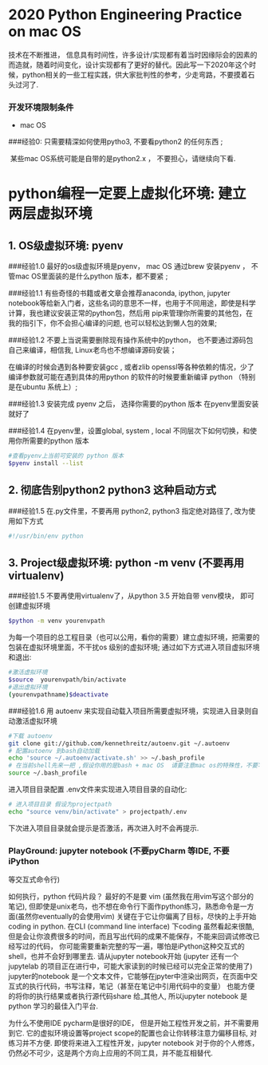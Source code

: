 # 2020 Python Engineering Practice  on mac OS



技术在不断推进， 信息具有时间性，许多设计/实现都有着当时因缘际会的因素的而造就，随着时间变化，设计实现都有了更好的替代。因此写一下2020年这个时候，python相关的一些工程实践，供大家批判性的参考，少走弯路，不要摸着石头过河了. 



###  开发环境限制条件 

* mac OS    



###经验0:    只需要精深如何使用pytho3,  不要看python2 的任何东西 ;

​			   某些mac OS系统可能是自带的是python2.x ， 不要担心，请继续向下看.



# python编程一定要上虚拟化环境:  建立两层虚拟环境

##  1. OS级虚拟环境:  pyenv

###经验1.0   最好的os级虚拟环境是pyenv，   mac OS  通过brew 安装pyenv ， 不管mac OS里面装的是什么python 版本，都不要紧 ;



###经验1.1  有些奇怪的书籍或者文章会推荐anaconda, ipython, jupyter notebook等给新入门者，这些名词的意思不一样，也用于不同用途，即使是科学计算，我也建议安装正常的python包，然后用 pip来管理你所需要的其他包，在我的指引下，你不会担心编译的问题,  也可以轻松达到懒人包的效果; 



###经验1.2   不要上当说需要删除现有操作系统中的python， 也不要通过源码包自己来编译，相信我, Linux老鸟也不想编译源码安装；

在编译的时候会遇到各种要安装gcc , 或者zlib  openssl等各种依赖的情况，少了编译参数就可能在遇到具体的用python 的软件的时候要重新编译 python （特别是在ubuntu 系统上）;



###经验1.3   安装完成 pyenv 之后， 选择你需要的python 版本 在pyenv里面安装就好了



###经验1.4   在pyenv里，设置global,  system , local 不同层次下如何切换，和使用你所需要的python 版本

```bash
#查看pyenv上当前可安装的 python 版本 
$pyenv install --list
```



## 2. 彻底告别python2 python3 这种启动方式

###经验1.5 在.py文件里，不要再用 python2, python3 指定绝对路径了, 改为使用如下方式

```python
#!/usr/bin/env python
```


##  3. Project级虚拟环境:  python -m venv  (不要再用virtualenv)

###经验1.5    不要再使用virtualenv了，从python 3.5 开始自带 venv模块， 即可创建虚拟环境

```bash
$python -m venv yourenvpath
```

为每一个项目的总工程目录（也可以公用，看你的需要）建立虚拟环境，把需要的包装在虚拟环境里面，不干扰os 级别的虚拟环境;  通过如下方式进入项目虚拟环境和退出: 

```bash
#激活虚拟环境
$source  yourenvpath/bin/activate  
#退出虚拟环境
(yourenvpathname)$deactivate
```



###经验1.6   用 autoenv 来实现自动载入项目所需要虚拟环境，实现进入目录则自动激活虚拟环境

```bash
#下载 autoenv
git clone git://github.com/kennethreitz/autoenv.git ~/.autoenv
# 配置autoenv 到bash自动加载
echo 'source ~/.autoenv/activate.sh' >> ~/.bash_profile
# 在当前shell先来一把 ,假设你用的是bash + mac OS  请要注意mac os的特殊性，不要写在 .bashrc里 , 如果你用的zsh 我想你一定知道要改哪个文件
source ~/.bash_profile
```

进入项目目录配置 .env文件来实现进入项目目录的自动化:

```bash
# 进入项目目录 假设为projectpath
echo "source venv/bin/activate" > projectpath/.env
```

下次进入项目目录就会提示是否激活，再次进入时不会再提示.

### PlayGround:   jupyter notebook  (不要pyCharm 等IDE, 不要iPython
等交互式命令行)

如何执行，python 代码片段？  最好的不是要 vim (虽然我在用vim写这个部分的笔记),
但即使是unix老鸟，也不想在命令行下面作python练习，熟悉命令是一方面(虽然你eventually的会使用vim)
关键在于它让你偏离了目标，尽快的上手开始coding in python.
在CLI (command line interface) 下coding 虽然看起来很酷,
但是会让你浪费很多的时间，而且写出代码的成果不能保存，不能来回调试修改已经写过的代码，
你可能需要重新完整的写一遍，哪怕是iPython这种交互式的shell，也并不会好到哪里去.
请从jupyter notebook开始 (jupyter 还有一个jupytelab
的项目正在进行中，可能大家读到的时候已经可以完全正常的使用了)
jupyter的notebook
是一个文本文件，它能够在jpyter中渲染出网页，在页面中交互式的执行代码，书写注释，笔记（甚至在笔记中引用代码中的变量）
也能方便的将你的执行结果或者执行源代码share 给_其他人, 所以jupyter notebook
是python 学习的最佳入门平台.

为什么不使用IDE
pycharm是很好的IDE， 但是开始工程性开发之前，并不需要用到它.
它的虚拟环境设置等project scope的配置也会让你转移注意力偏移目标,
对练习并不方便.   即使将来进入工程性开发，jupyter notebook
对于你的个人修炼，仍然必不可少，这是两个方向上应用的不同工具，并不能互相替代.


